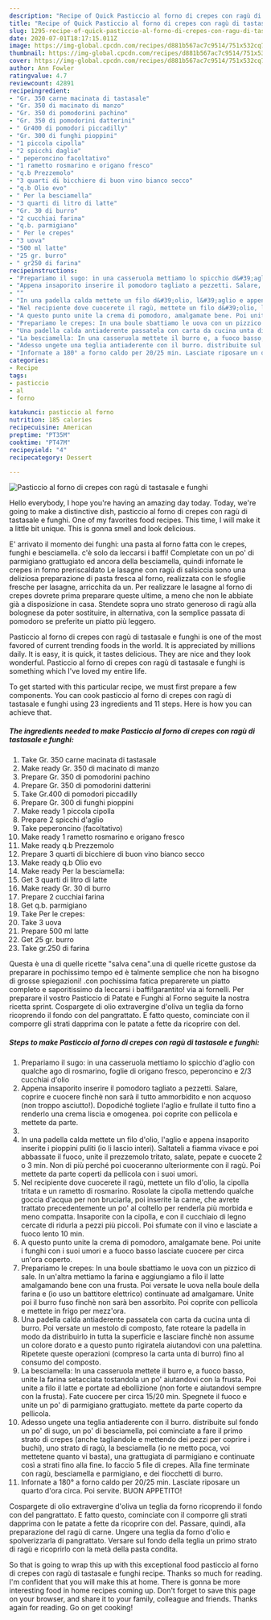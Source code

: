```yaml
---
description: "Recipe of Quick Pasticcio al forno di crepes con ragù di tastasale e funghi"
title: "Recipe of Quick Pasticcio al forno di crepes con ragù di tastasale e funghi"
slug: 1295-recipe-of-quick-pasticcio-al-forno-di-crepes-con-ragu-di-tastasale-e-funghi
date: 2020-07-01T18:17:15.011Z
image: https://img-global.cpcdn.com/recipes/d881b567ac7c9514/751x532cq70/pasticcio-al-forno-di-crepes-con-ragu-di-tastasale-e-funghi-recipe-main-photo.jpg
thumbnail: https://img-global.cpcdn.com/recipes/d881b567ac7c9514/751x532cq70/pasticcio-al-forno-di-crepes-con-ragu-di-tastasale-e-funghi-recipe-main-photo.jpg
cover: https://img-global.cpcdn.com/recipes/d881b567ac7c9514/751x532cq70/pasticcio-al-forno-di-crepes-con-ragu-di-tastasale-e-funghi-recipe-main-photo.jpg
author: Ann Fowler
ratingvalue: 4.7
reviewcount: 42891
recipeingredient:
- "Gr. 350 carne macinata di tastasale"
- "Gr. 350 di macinato di manzo"
- "Gr. 350 di pomodorini pachino"
- "Gr. 350 di pomodorini datterini"
- " Gr400 di pomodori piccadilly"
- "Gr. 300 di funghi pioppini"
- "1 piccola cipolla"
- "2 spicchi daglio"
- " peperoncino facoltativo"
- "1 rametto rosmarino e origano fresco"
- "q.b Prezzemolo"
- "3 quarti di bicchiere di buon vino bianco secco"
- "q.b Olio evo"
- " Per la besciamella"
- "3 quarti di litro di latte"
- "Gr. 30 di burro"
- "2 cucchiai farina"
- "q.b. parmigiano"
- " Per le crepes"
- "3 uova"
- "500 ml latte"
- "25 gr. burro"
- " gr250 di farina"
recipeinstructions:
- "Prepariamo il sugo: in una casseruola mettiamo lo spicchio d&#39;aglio con qualche ago di rosmarino, foglie di origano fresco, peperoncino e 2/3 cucchiai d&#39;olio"
- "Appena insaporito inserire il pomodoro tagliato a pezzetti. Salare, coprire e cuocere finchè non sarà il tutto ammorbidito e non acquoso (non troppo asciutto!). Dopodiché togliete l&#39;aglio e frullate il tutto fino a renderlo una crema liscia e omogenea. poi coprite con pellicola e mettete da parte."
- ""
- "In una padella calda mettete un filo d&#39;olio, l&#39;aglio e appena insaporito inserite i pioppini puliti (io li lascio interi). Saltateli a fiamma vivace e poi abbassate il fuoco, unite il prezzemolo tritato, salate, pepate e cuocete 2 o 3 min. Non di più perché poi cuoceranno ulteriormente con il ragù. Poi mettete da parte coperti da pellicola con i suoi umori."
- "Nel recipiente dove cuocerete il ragù, mettete un filo d&#39;olio, la cipolla tritata e un rametto di rosmarino. Rosolate la cipolla mettendo qualche goccia d&#39;acqua per non bruciarla, poi inserite la carne, che avrete trattato precedentemente un po&#39; al coltello per renderla più morbida e meno compatta. Insaporite con la cipolla, e con il cucchiaio di legno cercate di ridurla a pezzi più piccoli. Poi sfumate con il vino e lasciate a fuoco lento 10 min."
- "A questo punto unite la crema di pomodoro, amalgamate bene. Poi unite i funghi con i suoi umori e a fuoco basso lasciate cuocere per circa un&#39;ora coperto."
- "Prepariamo le crepes: In una boule sbattiamo le uova con un pizzico di sale. In un&#39;altra mettiamo la farina e aggiungiamo a filo il latte amalgamando bene con una frusta. Poi versate le uova nella boule della farina e (io uso un battitore elettrico) continuate ad amalgamare. Unite poi il burro fuso finchè non sarà ben assorbito. Poi coprite con pellicola e mettete in frigo per mezz&#39;ora."
- "Una padella calda antiaderente passatela con carta da cucina unta di burro. Poi versate un mestolo di composto, fate roteare la padella in modo da distribuirlo in tutta la superficie e lasciare finchè non assume un colore dorato e a questo punto rigiratela aiutandovi con una palettina. Ripetete queste operazioni (compreso la carta unta di burro) fino al consumo del composto."
- "La besciamella: In una casseruola mettete il burro e, a fuoco basso, unite la farina setacciata tostandola un po&#39; aiutandovi con la frusta. Poi unite a filo il latte e portate ad ebollizione (non forte e aiutandovi sempre con la frusta). Fate cuocere per circa 15/20 min. Spegnete il fuoco e unite un po&#39; di parmigiano grattugiato. mettete da parte coperto da pellicola."
- "Adesso ungete una teglia antiaderente con il burro. distribuite sul fondo un po&#39; di sugo, un po&#39; di besciamella, poi cominciate a fare il primo strato di crepes (anche tagliandole e mettendo dei pezzi per coprire i buchi), uno strato di ragù, la besciamella (io ne metto poca, voi mettetene quanto vi basta), una grattugiata di parmigiano e continuate così a strati fino alla fine. Io faccio 5 file di crepes. Alla fine terminate con ragù, besciamella e parmigiano, e dei fiocchetti di burro."
- "Infornate a 180° a forno caldo per 20/25 min. Lasciate riposare un quarto d&#39;ora circa. Poi servite. BUON APPETITO!"
categories:
- Recipe
tags:
- pasticcio
- al
- forno

katakunci: pasticcio al forno 
nutrition: 185 calories
recipecuisine: American
preptime: "PT35M"
cooktime: "PT47M"
recipeyield: "4"
recipecategory: Dessert

---
```



![Pasticcio al forno di crepes con ragù di tastasale e funghi](https://img-global.cpcdn.com/recipes/d881b567ac7c9514/751x532cq70/pasticcio-al-forno-di-crepes-con-ragu-di-tastasale-e-funghi-recipe-main-photo.jpg)

Hello everybody, I hope you're having an amazing day today. Today, we're going to make a distinctive dish, pasticcio al forno di crepes con ragù di tastasale e funghi. One of my favorites food recipes. This time, I will make it a little bit unique. This is gonna smell and look delicious.

E&#39; arrivato il momento dei funghi: una pasta al forno fatta con le crepes, funghi e besciamella. c&#39;è solo da leccarsi i baffi! Completate con un po&#39; di parmigiano grattugiato ed ancora della besciamella, quindi infornate le crepes in forno preriscaldato Le lasagne con ragù di salsiccia sono una deliziosa preparazione di pasta fresca al forno, realizzata con le sfoglie fresche per lasagne, arricchita da un. Per realizzare le lasagne al forno di crepes dovrete prima preparare queste ultime, a meno che non le abbiate già a disposizione in casa. Stendete sopra uno strato generoso di ragù alla bolognese da poter sostituire, in alternativa, con la semplice passata di pomodoro se preferite un piatto più leggero.

Pasticcio al forno di crepes con ragù di tastasale e funghi is one of the most favored of current trending foods in the world. It is appreciated by millions daily. It is easy, it is quick, it tastes delicious. They are nice and they look wonderful. Pasticcio al forno di crepes con ragù di tastasale e funghi is something which I've loved my entire life.


To get started with this particular recipe, we must first prepare a few components. You can cook pasticcio al forno di crepes con ragù di tastasale e funghi using 23 ingredients and 11 steps. Here is how you can achieve that.

<!--inarticleads1-->

##### The ingredients needed to make Pasticcio al forno di crepes con ragù di tastasale e funghi:

1. Take Gr. 350 carne macinata di tastasale
1. Make ready Gr. 350 di macinato di manzo
1. Prepare Gr. 350 di pomodorini pachino
1. Prepare Gr. 350 di pomodorini datterini
1. Take  Gr.400 di pomodori piccadilly
1. Prepare Gr. 300 di funghi pioppini
1. Make ready 1 piccola cipolla
1. Prepare 2 spicchi d&#39;aglio
1. Take  peperoncino (facoltativo)
1. Make ready 1 rametto rosmarino e origano fresco
1. Make ready q.b Prezzemolo
1. Prepare 3 quarti di bicchiere di buon vino bianco secco
1. Make ready q.b Olio evo
1. Make ready  Per la besciamella:
1. Get 3 quarti di litro di latte
1. Make ready Gr. 30 di burro
1. Prepare 2 cucchiai farina
1. Get q.b. parmigiano
1. Take  Per le crepes:
1. Take 3 uova
1. Prepare 500 ml latte
1. Get 25 gr. burro
1. Take  gr.250 di farina


Questa è una di quelle ricette &#34;salva cena&#34;.una di quelle ricette gustose da preparare in pochissimo tempo ed è talmente semplice che non ha bisogno di grosse spiegazioni! .con pochissima fatica preparerete un piatto completo e saporitissimo da leccarsi i baffi!garantito! via ai fornelli. Per preparare il vostro Pasticcio di Patate e Funghi al Forno seguite la nostra ricetta sprint. Cospargete di olio extravergine d&#39;oliva un teglia da forno ricoprendo il fondo con del pangrattato. E fatto questo, cominciate con il comporre gli strati dapprima con le patate a fette da ricoprire con del. 

<!--inarticleads2-->

##### Steps to make Pasticcio al forno di crepes con ragù di tastasale e funghi:

1. Prepariamo il sugo: in una casseruola mettiamo lo spicchio d&#39;aglio con qualche ago di rosmarino, foglie di origano fresco, peperoncino e 2/3 cucchiai d&#39;olio
1. Appena insaporito inserire il pomodoro tagliato a pezzetti. Salare, coprire e cuocere finchè non sarà il tutto ammorbidito e non acquoso (non troppo asciutto!). Dopodiché togliete l&#39;aglio e frullate il tutto fino a renderlo una crema liscia e omogenea. poi coprite con pellicola e mettete da parte.
1. 
1. In una padella calda mettete un filo d&#39;olio, l&#39;aglio e appena insaporito inserite i pioppini puliti (io li lascio interi). Saltateli a fiamma vivace e poi abbassate il fuoco, unite il prezzemolo tritato, salate, pepate e cuocete 2 o 3 min. Non di più perché poi cuoceranno ulteriormente con il ragù. Poi mettete da parte coperti da pellicola con i suoi umori.
1. Nel recipiente dove cuocerete il ragù, mettete un filo d&#39;olio, la cipolla tritata e un rametto di rosmarino. Rosolate la cipolla mettendo qualche goccia d&#39;acqua per non bruciarla, poi inserite la carne, che avrete trattato precedentemente un po&#39; al coltello per renderla più morbida e meno compatta. Insaporite con la cipolla, e con il cucchiaio di legno cercate di ridurla a pezzi più piccoli. Poi sfumate con il vino e lasciate a fuoco lento 10 min.
1. A questo punto unite la crema di pomodoro, amalgamate bene. Poi unite i funghi con i suoi umori e a fuoco basso lasciate cuocere per circa un&#39;ora coperto.
1. Prepariamo le crepes: In una boule sbattiamo le uova con un pizzico di sale. In un&#39;altra mettiamo la farina e aggiungiamo a filo il latte amalgamando bene con una frusta. Poi versate le uova nella boule della farina e (io uso un battitore elettrico) continuate ad amalgamare. Unite poi il burro fuso finchè non sarà ben assorbito. Poi coprite con pellicola e mettete in frigo per mezz&#39;ora.
1. Una padella calda antiaderente passatela con carta da cucina unta di burro. Poi versate un mestolo di composto, fate roteare la padella in modo da distribuirlo in tutta la superficie e lasciare finchè non assume un colore dorato e a questo punto rigiratela aiutandovi con una palettina. Ripetete queste operazioni (compreso la carta unta di burro) fino al consumo del composto.
1. La besciamella: In una casseruola mettete il burro e, a fuoco basso, unite la farina setacciata tostandola un po&#39; aiutandovi con la frusta. Poi unite a filo il latte e portate ad ebollizione (non forte e aiutandovi sempre con la frusta). Fate cuocere per circa 15/20 min. Spegnete il fuoco e unite un po&#39; di parmigiano grattugiato. mettete da parte coperto da pellicola.
1. Adesso ungete una teglia antiaderente con il burro. distribuite sul fondo un po&#39; di sugo, un po&#39; di besciamella, poi cominciate a fare il primo strato di crepes (anche tagliandole e mettendo dei pezzi per coprire i buchi), uno strato di ragù, la besciamella (io ne metto poca, voi mettetene quanto vi basta), una grattugiata di parmigiano e continuate così a strati fino alla fine. Io faccio 5 file di crepes. Alla fine terminate con ragù, besciamella e parmigiano, e dei fiocchetti di burro.
1. Infornate a 180° a forno caldo per 20/25 min. Lasciate riposare un quarto d&#39;ora circa. Poi servite. BUON APPETITO!


Cospargete di olio extravergine d&#39;oliva un teglia da forno ricoprendo il fondo con del pangrattato. E fatto questo, cominciate con il comporre gli strati dapprima con le patate a fette da ricoprire con del. Passare, quindi, alla preparazione del ragù di carne. Ungere una teglia da forno d&#39;olio e spolverizzarla di pangrattato. Versare sul fondo della teglia un primo strato di ragù e ricoprirlo con la metà della pasta condita. 

So that is going to wrap this up with this exceptional food pasticcio al forno di crepes con ragù di tastasale e funghi recipe. Thanks so much for reading. I'm confident that you will make this at home. There is gonna be more interesting food in home recipes coming up. Don't forget to save this page on your browser, and share it to your family, colleague and friends. Thanks again for reading. Go on get cooking!
